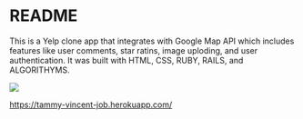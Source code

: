 # README

This is a Yelp clone app that integrates with Google Map API which includes features like user comments, star ratins, image uploding, and user authentication. It was built with HTML, CSS, RUBY, RAILS, and ALGORITHYMS.

![](./images/screenshot.PNG)

https://tammy-vincent-job.herokuapp.com/
